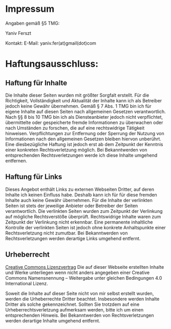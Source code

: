 # Impressum
Angaben gemäß §5 TMG:

Yaniv Ferszt

Kontakt:
E-Mail: yaniv.fer(at)gmail(dot)com

# Haftungsausschluss:
## Haftung für Inhalte
Die Inhalte dieser Seiten wurden mit größter Sorgfalt erstellt. Für die Richtigkeit, Vollständigkeit und Aktualität der Inhalte kann ich als Betreiber jedoch keine Gewähr übernehmen. Gemäß § 7 Abs. 1 TMG bin ich für eigene Inhalte auf diesen Seiten nach allgemeinen Gesetzen verantwortlich. Nach §§ 8 bis 10 TMG bin ich als Diensteanbieter jedoch nicht verpflichtet, übermittelte oder gespeicherte fremde Informationen zu überwachen oder nach Umständen zu forschen, die auf eine rechtswidrige Tätigkeit hinweisen. Verpflichtungen zur Entfernung oder Sperrung der Nutzung von Informationen nach den allgemeinen Gesetzen bleiben hiervon unberührt. Eine diesbezügliche Haftung ist jedoch erst ab dem Zeitpunkt der Kenntnis einer konkreten Rechtsverletzung möglich. Bei Bekanntwerden von entsprechenden Rechtsverletzungen werde ich diese Inhalte umgehend entfernen.

## Haftung für Links
Dieses Angebot enthält Links zu externen Webseiten Dritter, auf deren Inhalte ich keinen Einfluss habe. Deshalb kann ich für für diese fremden Inhalte auch keine Gewähr übernehmen. Für die Inhalte der verlinkten Seiten ist stets der jeweilige Anbieter oder Betreiber der Seiten verantwortlich. Die verlinkten Seiten wurden zum Zeitpunkt der Verlinkung auf mögliche Rechtsverstöße überprüft. Rechtswidrige Inhalte waren zum Zeitpunkt der Verlinkung nicht erkennbar. Eine permanente inhaltliche Kontrolle der verlinkten Seiten ist jedoch ohne konkrete Anhaltspunkte einer Rechtsverletzung nicht zumutbar. Bei Bekanntwerden von Rechtsverletzungen werden derartige Links umgehend entfernt.

## Urheberrecht
[Creative Commons Lizenzvertrag](https://creativecommons.org/licenses/by-sa/4.0/)
Die auf dieser Webseite erstellten Inhalte und Werke unterliegen wenn nicht anders angegeben einer Creative Commons Namensnennung – Weitergabe unter gleichen Bedingungen 4.0 International Lizenz.

Soweit die Inhalte auf dieser Seite nicht von mir selbst erstellt wurden, werden die Urheberrechte Dritter beachtet. Insbesondere werden Inhalte Dritter als solche gekennzeichnet. Sollten Sie trotzdem auf eine Urheberrechtsverletzung aufmerksam werden, bitte ich um einen entsprechenden Hinweis. Bei Bekanntwerden von Rechtsverletzungen werden derartige Inhalte umgehend entfernt.
